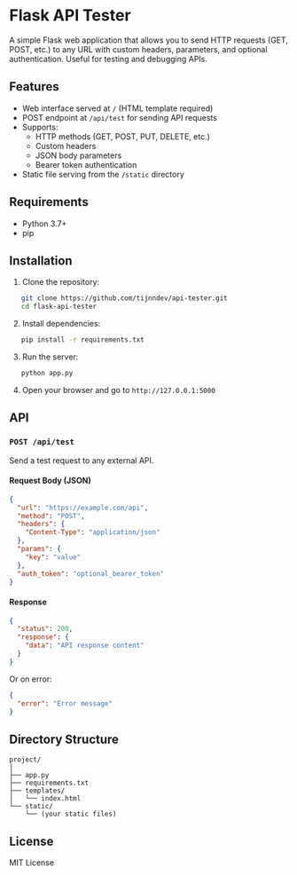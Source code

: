 # Flask API Tester

A simple Flask web application that allows you to send HTTP requests (GET, POST, etc.) to any URL with custom headers, parameters, and optional authentication. Useful for testing and debugging APIs.

## Features

- Web interface served at `/` (HTML template required)
- POST endpoint at `/api/test` for sending API requests
- Supports:
  - HTTP methods (GET, POST, PUT, DELETE, etc.)
  - Custom headers
  - JSON body parameters
  - Bearer token authentication
- Static file serving from the `/static` directory

## Requirements

- Python 3.7+
- pip

## Installation

1. Clone the repository:

```bash
   git clone https://github.com/tijnndev/api-tester.git
   cd flask-api-tester
````

2. Install dependencies:

```bash
   pip install -r requirements.txt
```

3. Run the server:

```bash
   python app.py
```

4. Open your browser and go to `http://127.0.0.1:5000`

## API

### `POST /api/test`

Send a test request to any external API.

#### Request Body (JSON)

```json
{
  "url": "https://example.com/api",
  "method": "POST",
  "headers": {
    "Content-Type": "application/json"
  },
  "params": {
    "key": "value"
  },
  "auth_token": "optional_bearer_token"
}
```

#### Response

```json
{
  "status": 200,
  "response": {
    "data": "API response content"
  }
}
```

Or on error:

```json
{
  "error": "Error message"
}
```

## Directory Structure

```
project/
│
├── app.py
├── requirements.txt
├── templates/
│   └── index.html
└── static/
    └── (your static files)
```

## License

MIT License

```